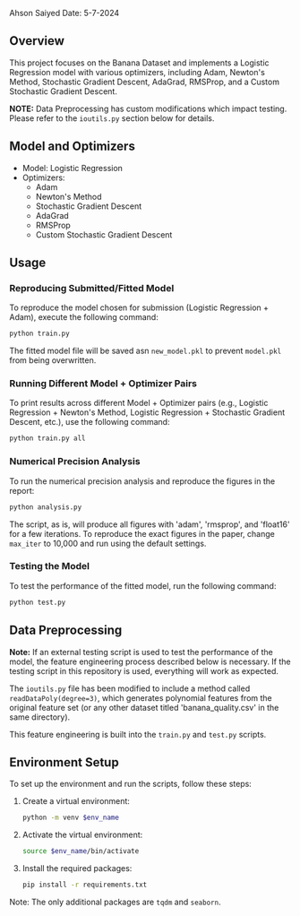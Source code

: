 

Ahson Saiyed
Date: 5-7-2024

## Overview

This project focuses on the Banana Dataset and implements a Logistic Regression model with various optimizers, including Adam, Newton's Method, Stochastic Gradient Descent, AdaGrad, RMSProp, and a Custom Stochastic Gradient Descent.

**NOTE:** Data Preprocessing has custom modifications which impact testing. Please refer to the `ioutils.py` section below for details.

## Model and Optimizers

- Model: Logistic Regression
- Optimizers:
  - Adam
  - Newton's Method
  - Stochastic Gradient Descent
  - AdaGrad
  - RMSProp
  - Custom Stochastic Gradient Descent

## Usage

### Reproducing Submitted/Fitted Model

To reproduce the model chosen for submission (Logistic Regression + Adam), execute the following command:

```bash
python train.py
```

The fitted model file will be saved asn `new_model.pkl` to prevent `model.pkl` from being overwritten. 

### Running Different Model + Optimizer Pairs

To print results across different Model + Optimizer pairs (e.g., Logistic Regression + Newton's Method, Logistic Regression + Stochastic Gradient Descent, etc.), use the following command:

```bash
python train.py all
```

### Numerical Precision Analysis

To run the numerical precision analysis and reproduce the figures in the report:

```bash
python analysis.py
```

The script, as is, will produce all figures with 'adam', 'rmsprop', and 'float16' for a few iterations. To reproduce the exact figures in the paper, change `max_iter` to 10,000 and run using the default settings.

### Testing the Model

To test the performance of the fitted model, run the following command:

```bash
python test.py
```

## Data Preprocessing

**Note:** If an external testing script is used to test the performance of the model, the feature engineering process described below is necessary. If the testing script in this repository is used, everything will work as expected.

The `ioutils.py` file has been modified to include a method called `readDataPoly(degree=3)`, which generates polynomial features from the original feature set (or any other dataset titled 'banana_quality.csv' in the same directory).

This feature engineering is built into the `train.py` and `test.py` scripts.

## Environment Setup

To set up the environment and run the scripts, follow these steps:

1. Create a virtual environment:
   ```bash
   python -m venv $env_name
   ```

2. Activate the virtual environment:
   ```bash
   source $env_name/bin/activate
   ```

3. Install the required packages:
   ```bash
   pip install -r requirements.txt
   ```

Note: The only additional packages are `tqdm` and `seaborn`.


